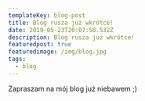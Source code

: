 ```yaml
---
templateKey: blog-post
title: Blog rusza już wkrótce!
date: 2019-05-23T20:07:58.532Z
description: Blog rusza już wkrótce!
featuredpost: true
featuredimage: /img/blog.jpg
tags:
  - blog
---
```

Zapraszam na mój blog już niebawem ;)
